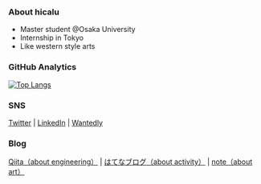 ### About hicalu
- Master student @Osaka University
- Internship in Tokyo
- Like western style arts

### GitHub Analytics
[![Top Langs](https://github-readme-stats.vercel.app/api/top-langs/?username=hshicalu&hide=jupyter%20notebook)](https://github.com/anuraghazra/github-readme-stats)

### SNS
[Twitter](https://twitter.com/satohicalu) | [LinkedIn](https://www.linkedin.com/in/satohicalu) | [Wantedly](https://www.wantedly.com/id/satohicalu)

### Blog
[Qiita（about engineering）](https://qiita.com/hshicalu) | [はてなブログ（about activity）](https://satohicalu.hatenablog.com) | [note（about art）](https://note.com/satohicalu/)
